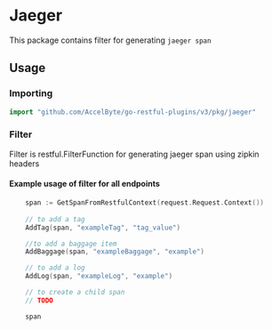 # Jaeger

This package contains filter for generating `jaeger span`

## Usage

### Importing

```go
import "github.com/AccelByte/go-restful-plugins/v3/pkg/jaeger"
```

### Filter

Filter is restful.FilterFunction for generating jaeger span using zipkin headers

#### Example usage of filter for all endpoints

```go
    span := GetSpanFromRestfulContext(request.Request.Context())
    
    // to add a tag
    AddTag(span, "exampleTag", "tag_value")

    //to add a baggage item
    AddBaggage(span, "exampleBaggage", "example")

    // to add a log
    AddLog(span, "exampleLog", "example")

    // to create a child span
    // TODO

    span
```